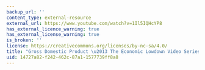 ```yaml
---
backup_url: ''
content_type: external-resource
external_url: https://www.youtube.com/watch?v=1Il5IQHcYP8
has_external_licence_warning: true
has_external_license_warning: true
is_broken: ''
license: https://creativecommons.org/licenses/by-nc-sa/4.0/
title: "Gross Domestic Product \u2013 The Economic Lowdown Video Series"
uid: 14727a82-f242-462c-87a1-1577739ff8a8
---
```

